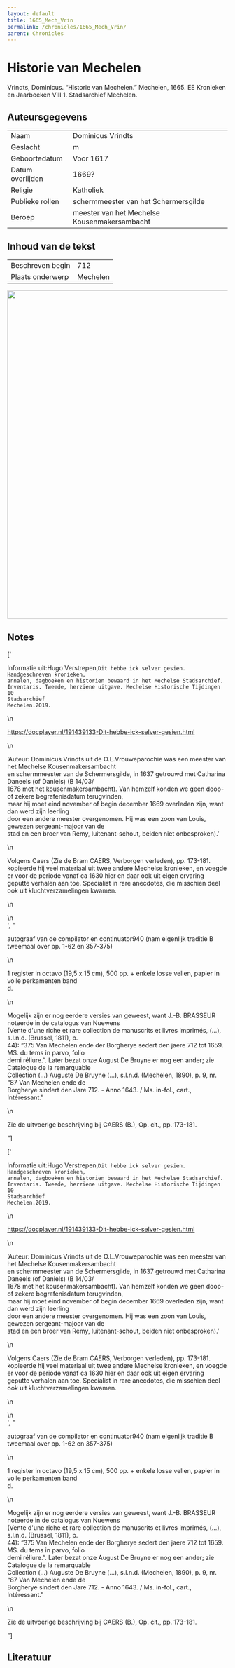 ```yaml
---
layout: default
title: 1665_Mech_Vrin
permalink: /chronicles/1665_Mech_Vrin/
parent: Chronicles
--- 
```



# Historie van Mechelen 

Vrindts, Dominicus. “Historie van Mechelen.” Mechelen, 1665. EE Kronieken en Jaarboeken VIII 1. Stadsarchief Mechelen. 

## Auteursgegevens 

| | | 
| --------------- | --------------- | 
| Naam | Dominicus Vrindts | 
| Geslacht | m | 
 | Geboortedatum | Voor 1617 | 
| Datum overlijden | 1669? | 
| Religie | Katholiek | 
| Publieke rollen | schermmeester van het Schermersgilde | 
| Beroep | meester van het Mechelse Kousenmakersambacht | 

## Inhoud van de tekst 

| | | 
| --------------- | --------------- | 
| Beschreven begin | 712 | 
| Plaats onderwerp | Mechelen | 

[<img src="..\..\barplots_chronicles\1665_Mech_Vrin.jpg" width="750"/>](..\..\barplots_chronicles\1665_Mech_Vrin.jpg) 

## Notes 

['<div data-schema-version="8"><p>Informatie uit:Hugo Verstrepen,<code>Dit hebbe ick selver gesien. Handgeschreven kronieken, annalen, dagboeken en historien bewaard in het Mechelse Stadsarchief. Inventaris. Tweede, herziene uitgave. Mechelse Historische Tijdingen 10 Stadsarchief Mechelen.2019.</code></p>\n<p><a href="https://docplayer.nl/191439133-Dit-hebbe-ick-selver-gesien.html" rel="noopener noreferrer nofollow">https://docplayer.nl/191439133-Dit-hebbe-ick-selver-gesien.html</a></p>\n<p>‘Auteur: Dominicus Vrindts uit de O.L.Vrouweparochie was een meester van het Mechelse Kousenmakersambacht<br>en schermmeester van de Schermersgilde, in 1637 getrouwd met Catharina Daneels (of Daniels) (B 14/03/<br>1678 met het kousenmakersambacht). Van hemzelf konden we geen doop- of zekere begrafenisdatum terugvinden,<br>maar hij moet eind november of begin december 1669 overleden zijn, want dan werd zijn leerling<br>door een andere meester overgenomen. Hij was een zoon van Louis, gewezen sergeant-majoor van de<br>stad en een broer van Remy, luitenant-schout, beiden niet onbesproken).’</p>\n<p>Volgens Caers (Zie de Bram CAERS, Verborgen verleden), pp. 173-181. kopieerde hij veel materiaal uit twee andere Mechelse kronieken, en voegde er voor de periode vanaf ca 1630 hier en daar ook uit eigen ervaring geputte verhalen aan toe. Specialist in rare anecdotes, die misschien deel ook uit kluchtverzamelingen kwamen. </p>\n<p></p>\n</div>', "<p>autograaf van de compilator en continuator940 (nam eigenlijk traditie B<br />tweemaal over pp. 1-62 en 357-375)</p>\n<p>1 register in octavo (19,5 x 15 cm), 500 pp. + enkele losse vellen, papier in<br />volle perkamenten band<br />d.</p>\n<p>Mogelijk zijn er nog eerdere versies van geweest, want J.-B. BRASSEUR noteerde in de catalogus van Nuewens<br />(Vente d'une riche et rare collection de manuscrits et livres imprimés, (…), s.l.n.d. (Brussel, 1811), p.<br />44): “375 Van Mechelen ende der Borgherye sedert den jaere 712 tot 1659. MS. du tems in parvo, folio<br />demi réliure.”. Later bezat onze August De Bruyne er nog een ander; zie Catalogue de la remarquable<br />Collection (...) Auguste De Bruyne (...), s.l.n.d. (Mechelen, 1890), p. 9, nr. “87 Van Mechelen ende de<br />Borgherye sindert den Jare 712. - Anno 1643. / Ms. in-fol., cart., Intéressant.”</p>\n<p>Zie de uitvoerige beschrijving bij CAERS (B.), Op. cit., pp. 173-181.</p>"] 

['<div data-schema-version="8"><p>Informatie uit:Hugo Verstrepen,<code>Dit hebbe ick selver gesien. Handgeschreven kronieken, annalen, dagboeken en historien bewaard in het Mechelse Stadsarchief. Inventaris. Tweede, herziene uitgave. Mechelse Historische Tijdingen 10 Stadsarchief Mechelen.2019.</code></p>\n<p><a href="https://docplayer.nl/191439133-Dit-hebbe-ick-selver-gesien.html" rel="noopener noreferrer nofollow">https://docplayer.nl/191439133-Dit-hebbe-ick-selver-gesien.html</a></p>\n<p>‘Auteur: Dominicus Vrindts uit de O.L.Vrouweparochie was een meester van het Mechelse Kousenmakersambacht<br>en schermmeester van de Schermersgilde, in 1637 getrouwd met Catharina Daneels (of Daniels) (B 14/03/<br>1678 met het kousenmakersambacht). Van hemzelf konden we geen doop- of zekere begrafenisdatum terugvinden,<br>maar hij moet eind november of begin december 1669 overleden zijn, want dan werd zijn leerling<br>door een andere meester overgenomen. Hij was een zoon van Louis, gewezen sergeant-majoor van de<br>stad en een broer van Remy, luitenant-schout, beiden niet onbesproken).’</p>\n<p>Volgens Caers (Zie de Bram CAERS, Verborgen verleden), pp. 173-181. kopieerde hij veel materiaal uit twee andere Mechelse kronieken, en voegde er voor de periode vanaf ca 1630 hier en daar ook uit eigen ervaring geputte verhalen aan toe. Specialist in rare anecdotes, die misschien deel ook uit kluchtverzamelingen kwamen. </p>\n<p></p>\n</div>', "<p>autograaf van de compilator en continuator940 (nam eigenlijk traditie B<br />tweemaal over pp. 1-62 en 357-375)</p>\n<p>1 register in octavo (19,5 x 15 cm), 500 pp. + enkele losse vellen, papier in<br />volle perkamenten band<br />d.</p>\n<p>Mogelijk zijn er nog eerdere versies van geweest, want J.-B. BRASSEUR noteerde in de catalogus van Nuewens<br />(Vente d'une riche et rare collection de manuscrits et livres imprimés, (…), s.l.n.d. (Brussel, 1811), p.<br />44): “375 Van Mechelen ende der Borgherye sedert den jaere 712 tot 1659. MS. du tems in parvo, folio<br />demi réliure.”. Later bezat onze August De Bruyne er nog een ander; zie Catalogue de la remarquable<br />Collection (...) Auguste De Bruyne (...), s.l.n.d. (Mechelen, 1890), p. 9, nr. “87 Van Mechelen ende de<br />Borgherye sindert den Jare 712. - Anno 1643. / Ms. in-fol., cart., Intéressant.”</p>\n<p>Zie de uitvoerige beschrijving bij CAERS (B.), Op. cit., pp. 173-181.</p>"] 

## Literatuur 

